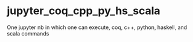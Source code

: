 # jupyter_coq_cpp_py_hs_scala
One jupyter nb in which one can execute, coq, c++, python, haskell, and scala commands
